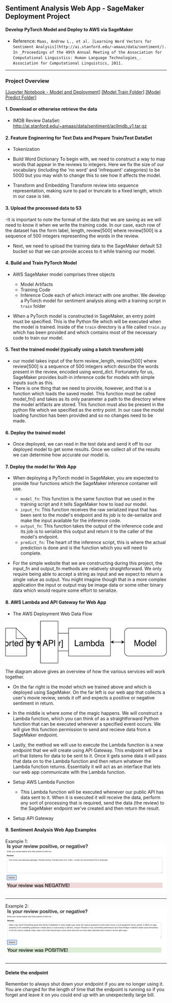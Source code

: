 ## Sentiment Analysis Web App - SageMaker Deployment Project
#### Develop PyTorch Model and Deploy to AWS via SageMaker 

- Reference: `Maas, Andrew L., et al. [Learning Word Vectors for Sentiment Analysis](http://ai.stanford.edu/~amaas/data/sentiment/). In _Proceedings of the 49th Annual Meeting of the Association for Computational Linguistics: Human Language Technologies_. Association for Computational Linguistics, 2011.`

<hr>

### Project Overview

[[Jupyter Notebook - Model and Deployment]](https://nbviewer.jupyter.org/github/Pyligent/Sentiment-Analysis-AWS-deployment/blob/master/SageMaker%20Project.ipynb)
[[Model Train Folder]](https://github.com/Pyligent/Sentiment-Analysis-AWS-deployment/tree/master/train)
[[Model Predict Folder]](https://github.com/Pyligent/Sentiment-Analysis-AWS-deployment/tree/master/serve)
#### 1. Download or otherwise retrieve the data

- IMDB Review DataSet: http://ai.stanford.edu/~amaas/data/sentiment/aclImdb_v1.tar.gz

#### 2. Feature Enginerring for Text Data and Prepare Train/Test DataSet
- Tokenization

- Build Word Dictionary
  To begin with, we need to construct a way to map words that appear in the reviews to integers. Here we fix the size of our vocabulary (including the 'no word' and 'infrequent' categories) to be 5000 but you may wish to change this to see how it affects the model.

- Transform and Embedding
  Transform review into sequence representation, making sure to pad or truncate to a fixed length, which in our case is `500`.


#### 3. Upload the processed data to S3

-It is important to note the format of the data that we are saving as we will need to know it when we write the training code. In our case, each row of the dataset has the form label, length, review[500] where review[500] is a sequence of 500 integers representing the words in the review.

- Next, we need to upload the training data to the SageMaker default S3 bucket so that we can provide access to it while training our model.

#### 4. Build and Train PyTorch Model

- AWS SageMaker model comprises three objects
  - Model Artifacts
  - Training Code
  - Inference Code
each of which interact with one another. We develop a PyTorch model for sentiment analysis along with a training script in `train` folder

- When a PyTorch model is constructed in SageMaker, an entry point must be specified. This is the Python file which will be executed when the model is trained. Inside of the `train` directory is a file called `train.py` which has been provided and which contains most of the necessary code to train our model. 

#### 5. Test the trained model (typically using a batch transform job)

- our model takes input of the form review_length, review[500] where review[500] is a sequence of 500 integers which describe the words present in the review, encoded using word_dict. Fortunately for us, SageMaker provides built-in inference code for models with simple inputs such as this.
- There is one thing that we need to provide, however, and that is a function which loads the saved model. This function must be called model_fn() and takes as its only parameter a path to the directory where the model artifacts are stored. This function must also be present in the python file which we specified as the entry point. In our case the model loading function has been provided and so no changes need to be made.

#### 6. Deploy the trained model

- Once deployed, we can read in the test data and send it off to our deployed model to get some results. Once we collect all of the results we can determine how accurate our model is.

#### 7. Deploy the model for Web App

- When deploying a PyTorch model in SageMaker, you are expected to provide four functions which the SageMaker inference container will use.
  - `model_fn`: This function is the same function that we used in the training script and it tells SageMaker how to load our model.
  - `input_fn`: This function receives the raw serialized input that has been sent to the model's endpoint and its job is to de-serialize and make the input available for the inference code.
  - `output_fn`: This function takes the output of the inference code and its job is to serialize this output and return it to the caller of the model's endpoint.
  - `predict_fn`: The heart of the inference script, this is where the actual prediction is done and is the function which you will need to complete.

- For the simple website that we are constructing during this project, the input_fn and output_fn methods are relatively straightforward. We only require being able to accept a string as input and we expect to return a single value as output. You might imagine though that in a more complex application the input or output may be image data or some other binary data which would require some effort to serialize.

#### 8. AWS Lambda and API Gateway for Web App

- The AWS Deployment Web Data Flow

![fig](https://github.com/Pyligent/Sentiment-Analysis-AWS-deployment/blob/master/Web%20App%20Diagram.svg)

   
The diagram above gives an overview of how the various services will work together. 
- On the far right is the model which we trained above and which is deployed using SageMaker. On the far left is our web app that collects a user's movie review, sends it off and expects a positive or negative sentiment in return.
- In the middle is where some of the magic happens. We will construct a Lambda function, which you can think of as a straightforward Python function that can be executed whenever a specified event occurs. We will give this function permission to send and recieve data from a SageMaker endpoint.
- Lastly, the method we will use to execute the Lambda function is a new endpoint that we will create using API Gateway. This endpoint will be a url that listens for data to be sent to it. Once it gets some data it will pass that data on to the Lambda function and then return whatever the Lambda function returns. Essentially it will act as an interface that lets our web app communicate with the Lambda function.

- Setup AWS Lambda Function
  - This Lambda function will be executed whenever our public API has data sent to it. When it is executed it will receive the data, perform any sort of processing that is required, send the data (the review) to the SageMaker endpoint we've created and then return the result.
  
 - Setup API Gateway
 
 #### 9. Sentiment Analysis Web App Examples
 
 Example 1: ![fig1](https://github.com/Pyligent/Sentiment-Analysis-AWS-deployment/blob/master/example1.png)
 
 <hr>
 
 Example 2: ![fig1](https://github.com/Pyligent/Sentiment-Analysis-AWS-deployment/blob/master/example2.png)
 
 
 
<hr>

#### Delete the endpoint
Remember to always shut down your endpoint if you are no longer using it. You are charged for the length of time that the endpoint is running so if you forget and leave it on you could end up with an unexpectedly large bill.
